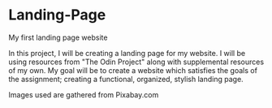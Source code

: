 # Landing-Page
My first landing page website

In this project, I will be creating a landing page for my website. I will be using resources from "The Odin Project" along with supplemental resources of my own. My goal will be to create a website which satisfies the goals of the assignment; creating a functional, organized, stylish landing page. 

Images used are gathered from Pixabay.com
